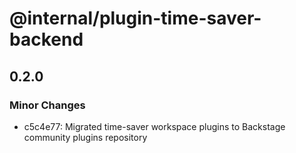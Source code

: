 # @internal/plugin-time-saver-backend

## 0.2.0

### Minor Changes

- c5c4e77: Migrated time-saver workspace plugins to Backstage community plugins repository
